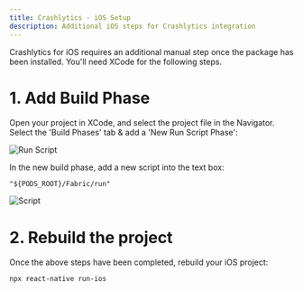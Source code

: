 ```yaml
---
title: Crashlytics - iOS Setup
description: Additional iOS steps for Crashlytics integration
---
```


Crashlytics for iOS requires an additional manual step once the package has been installed.
You'll need XCode for the following steps.

# 1. Add Build Phase

Open your project in XCode, and select the project file in the Navigator. Select the 'Build Phases' tab &
add a 'New Run Script Phase':

![Run Script](https://prismic-io.s3.amazonaws.com/invertase%2F96f32c96-0aca-4054-bf30-bd2448ca2462_new+project.png)

In the new build phase, add a new script into the text box:

```
"${PODS_ROOT}/Fabric/run"
```

![Script](https://prismic-io.s3.amazonaws.com/invertase%2Ff06cf5b3-884e-4cbc-8c3d-81072a254f1d_new+project+%281%29.png)

# 2. Rebuild the project

Once the above steps have been completed, rebuild your iOS project:

```bash
npx react-native run-ios
```
